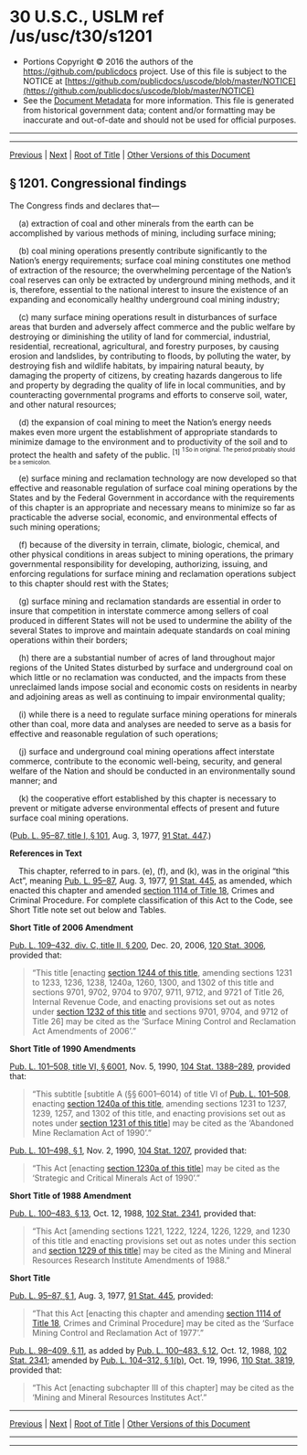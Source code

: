 ---
---

# 30 U.S.C., USLM ref /us/usc/t30/s1201

* Portions Copyright © 2016 the authors of the https://github.com/publicdocs project.
  Use of this file is subject to the NOTICE at [https://github.com/publicdocs/uscode/blob/master/NOTICE](https://github.com/publicdocs/uscode/blob/master/NOTICE)
* See the [Document Metadata](././../../../../..//README.md) for more information.
  This file is generated from historical government data; content and/or formatting may be inaccurate and out-of-date and should not be used for official purposes.

----------
----------

[Previous](./../../../../..//us/usc/t30/ch25/schI/m__us_usc_t30_ch25_schI.md) | [Next](./../../../../..//us/usc/t30/ch25/schI/m__us_usc_t30_s1202.md) | [Root of Title](./../../../../../) | [Other Versions of this Document](https://publicdocs.github.io/go/links?ns=uslm&ref=%2Fus%2Fusc%2Ft30%2Fs1201)

## § 1201. Congressional findings

The Congress finds and declares that—

    (a) extraction of coal and other minerals from the earth can be accomplished by various methods of mining, including surface mining;

    (b) coal mining operations presently contribute significantly to the Nation’s energy requirements; surface coal mining constitutes one method of extraction of the resource; the overwhelming percentage of the Nation’s coal reserves can only be extracted by underground mining methods, and it is, therefore, essential to the national interest to insure the existence of an expanding and economically healthy underground coal mining industry;

    (c) many surface mining operations result in disturbances of surface areas that burden and adversely affect commerce and the public welfare by destroying or diminishing the utility of land for commercial, industrial, residential, recreational, agricultural, and forestry purposes, by causing erosion and landslides, by contributing to floods, by polluting the water, by destroying fish and wildlife habitats, by impairing natural beauty, by damaging the property of citizens, by creating hazards dangerous to life and property by degrading the quality of life in local communities, and by counteracting governmental programs and efforts to conserve soil, water, and other natural resources;

    (d) the expansion of coal mining to meet the Nation’s energy needs makes even more urgent the establishment of appropriate standards to minimize damage to the environment and to productivity of the soil and to protect the health and safety of the public. <sup>\[1\]</sup>  <sup><sup> 1 So in original. The period probably should be a semicolon. </sup></sup> 

    (e) surface mining and reclamation technology are now developed so that effective and reasonable regulation of surface coal mining operations by the States and by the Federal Government in accordance with the requirements of this chapter is an appropriate and necessary means to minimize so far as practicable the adverse social, economic, and environmental effects of such mining operations;

    (f) because of the diversity in terrain, climate, biologic, chemical, and other physical conditions in areas subject to mining operations, the primary governmental responsibility for developing, authorizing, issuing, and enforcing regulations for surface mining and reclamation operations subject to this chapter should rest with the States;

    (g) surface mining and reclamation standards are essential in order to insure that competition in interstate commerce among sellers of coal produced in different States will not be used to undermine the ability of the several States to improve and maintain adequate standards on coal mining operations within their borders;

    (h) there are a substantial number of acres of land throughout major regions of the United States disturbed by surface and underground coal on which little or no reclamation was conducted, and the impacts from these unreclaimed lands impose social and economic costs on residents in nearby and adjoining areas as well as continuing to impair environmental quality;

    (i) while there is a need to regulate surface mining operations for minerals other than coal, more data and analyses are needed to serve as a basis for effective and reasonable regulation of such operations;

    (j) surface and underground coal mining operations affect interstate commerce, contribute to the economic well-being, security, and general welfare of the Nation and should be conducted in an environmentally sound manner; and

    (k) the cooperative effort established by this chapter is necessary to prevent or mitigate adverse environmental effects of present and future surface coal mining operations.

([Pub. L. 95–87, title I, § 101][/us/pl/95/87/s101], Aug. 3, 1977, [91 Stat. 447][/us/stat/91/447].)

 __References in Text__ 

    This chapter, referred to in pars. (e), (f), and (k), was in the original “this Act”, meaning [Pub. L. 95–87][/us/pl/95/87], Aug. 3, 1977, [91 Stat. 445][/us/stat/91/445], as amended, which enacted this chapter and amended [section 1114 of Title 18][/us/usc/t18/s1114], Crimes and Criminal Procedure. For complete classification of this Act to the Code, see Short Title note set out below and Tables.

 __Short Title of 2006 Amendment__ 

[Pub. L. 109–432, div. C, title II, § 200][/us/pl/109/432/s200], Dec. 20, 2006, [120 Stat. 3006][/us/stat/120/3006], provided that: 

> “This title \[enacting [section 1244 of this title][/us/usc/t30/s1244], amending sections 1231 to 1233, 1236, 1238, 1240a, 1260, 1300, and 1302 of this title and sections 9701, 9702, 9704 to 9707, 9711, 9712, and 9721 of Title 26, Internal Revenue Code, and enacting provisions set out as notes under [section 1232 of this title][/us/usc/t30/s1232] and sections 9701, 9704, and 9712 of Title 26\] may be cited as the ‘Surface Mining Control and Reclamation Act Amendments of 2006’.”

 __Short Title of 1990 Amendments__ 

[Pub. L. 101–508, title VI, § 6001][/us/pl/101/508/s6001], Nov. 5, 1990, [104 Stat. 1388–289][/us/stat/104/1388-289], provided that: 

> “This subtitle \[subtitle A (§§ 6001–6014) of title VI of [Pub. L. 101–508][/us/pl/101/508], enacting [section 1240a of this title][/us/usc/t30/s1240a], amending sections 1231 to 1237, 1239, 1257, and 1302 of this title, and enacting provisions set out as notes under [section 1231 of this title][/us/usc/t30/s1231]\] may be cited as the ‘Abandoned Mine Reclamation Act of 1990’.”

[Pub. L. 101–498, § 1][/us/pl/101/498/s1], Nov. 2, 1990, [104 Stat. 1207][/us/stat/104/1207], provided that: 

> “This Act \[enacting [section 1230a of this title][/us/usc/t30/s1230a]\] may be cited as the ‘Strategic and Critical Minerals Act of 1990’.”

 __Short Title of 1988 Amendment__ 

[Pub. L. 100–483, § 13][/us/pl/100/483/s13], Oct. 12, 1988, [102 Stat. 2341][/us/stat/102/2341], provided that: 

> “This Act \[amending sections 1221, 1222, 1224, 1226, 1229, and 1230 of this title and enacting provisions set out as notes under this section and [section 1229 of this title][/us/usc/t30/s1229]\] may be cited as the Mining and Mineral Resources Research Institute Amendments of 1988.”

 __Short Title__ 

[Pub. L. 95–87, § 1][/us/pl/95/87/s1], Aug. 3, 1977, [91 Stat. 445][/us/stat/91/445], provided: 

> “That this Act \[enacting this chapter and amending [section 1114 of Title 18][/us/usc/t18/s1114], Crimes and Criminal Procedure\] may be cited as the ‘Surface Mining Control and Reclamation Act of 1977’.”

[Pub. L. 98–409, § 11][/us/pl/98/409/s11], as added by [Pub. L. 100–483, § 12][/us/pl/100/483/s12], Oct. 12, 1988, [102 Stat. 2341][/us/stat/102/2341]; amended by [Pub. L. 104–312, § 1(b)][/us/pl/104/312/s1/b], Oct. 19, 1996, [110 Stat. 3819][/us/stat/110/3819], provided that: 

> “This Act \[enacting subchapter III of this chapter\] may be cited as the ‘Mining and Mineral Resources Institutes Act’.”

----------

[Previous](./../../../../..//us/usc/t30/ch25/schI/m__us_usc_t30_ch25_schI.md) | [Next](./../../../../..//us/usc/t30/ch25/schI/m__us_usc_t30_s1202.md) | [Root of Title](./../../../../../) | [Other Versions of this Document](https://publicdocs.github.io/go/links?ns=uslm&ref=%2Fus%2Fusc%2Ft30%2Fs1201)

----------
----------

[/us/pl/95/87/s101]: https://publicdocs.github.io/go/links?ns=uslm&ref=%2Fus%2Fpl%2F95%2F87%2Fs101
[/us/stat/91/447]: https://publicdocs.github.io/go/links?ns=uslm&ref=%2Fus%2Fstat%2F91%2F447
[/us/pl/95/87]: https://publicdocs.github.io/go/links?ns=uslm&ref=%2Fus%2Fpl%2F95%2F87
[/us/stat/91/445]: https://publicdocs.github.io/go/links?ns=uslm&ref=%2Fus%2Fstat%2F91%2F445
[/us/usc/t18/s1114]: https://publicdocs.github.io/go/links?ns=uslm&ref=%2Fus%2Fusc%2Ft18%2Fs1114
[/us/pl/109/432/s200]: https://publicdocs.github.io/go/links?ns=uslm&ref=%2Fus%2Fpl%2F109%2F432%2Fs200
[/us/stat/120/3006]: https://publicdocs.github.io/go/links?ns=uslm&ref=%2Fus%2Fstat%2F120%2F3006
[/us/usc/t30/s1244]: https://publicdocs.github.io/go/links?ns=uslm&ref=%2Fus%2Fusc%2Ft30%2Fs1244
[/us/usc/t30/s1232]: https://publicdocs.github.io/go/links?ns=uslm&ref=%2Fus%2Fusc%2Ft30%2Fs1232
[/us/pl/101/508/s6001]: https://publicdocs.github.io/go/links?ns=uslm&ref=%2Fus%2Fpl%2F101%2F508%2Fs6001
[/us/stat/104/1388-289]: https://publicdocs.github.io/go/links?ns=uslm&ref=%2Fus%2Fstat%2F104%2F1388-289
[/us/pl/101/508]: https://publicdocs.github.io/go/links?ns=uslm&ref=%2Fus%2Fpl%2F101%2F508
[/us/usc/t30/s1240a]: https://publicdocs.github.io/go/links?ns=uslm&ref=%2Fus%2Fusc%2Ft30%2Fs1240a
[/us/usc/t30/s1231]: https://publicdocs.github.io/go/links?ns=uslm&ref=%2Fus%2Fusc%2Ft30%2Fs1231
[/us/pl/101/498/s1]: https://publicdocs.github.io/go/links?ns=uslm&ref=%2Fus%2Fpl%2F101%2F498%2Fs1
[/us/stat/104/1207]: https://publicdocs.github.io/go/links?ns=uslm&ref=%2Fus%2Fstat%2F104%2F1207
[/us/usc/t30/s1230a]: https://publicdocs.github.io/go/links?ns=uslm&ref=%2Fus%2Fusc%2Ft30%2Fs1230a
[/us/pl/100/483/s13]: https://publicdocs.github.io/go/links?ns=uslm&ref=%2Fus%2Fpl%2F100%2F483%2Fs13
[/us/stat/102/2341]: https://publicdocs.github.io/go/links?ns=uslm&ref=%2Fus%2Fstat%2F102%2F2341
[/us/usc/t30/s1229]: https://publicdocs.github.io/go/links?ns=uslm&ref=%2Fus%2Fusc%2Ft30%2Fs1229
[/us/pl/95/87/s1]: https://publicdocs.github.io/go/links?ns=uslm&ref=%2Fus%2Fpl%2F95%2F87%2Fs1
[/us/stat/91/445]: https://publicdocs.github.io/go/links?ns=uslm&ref=%2Fus%2Fstat%2F91%2F445
[/us/usc/t18/s1114]: https://publicdocs.github.io/go/links?ns=uslm&ref=%2Fus%2Fusc%2Ft18%2Fs1114
[/us/pl/98/409/s11]: https://publicdocs.github.io/go/links?ns=uslm&ref=%2Fus%2Fpl%2F98%2F409%2Fs11
[/us/pl/100/483/s12]: https://publicdocs.github.io/go/links?ns=uslm&ref=%2Fus%2Fpl%2F100%2F483%2Fs12
[/us/stat/102/2341]: https://publicdocs.github.io/go/links?ns=uslm&ref=%2Fus%2Fstat%2F102%2F2341
[/us/pl/104/312/s1/b]: https://publicdocs.github.io/go/links?ns=uslm&ref=%2Fus%2Fpl%2F104%2F312%2Fs1%2Fb
[/us/stat/110/3819]: https://publicdocs.github.io/go/links?ns=uslm&ref=%2Fus%2Fstat%2F110%2F3819


